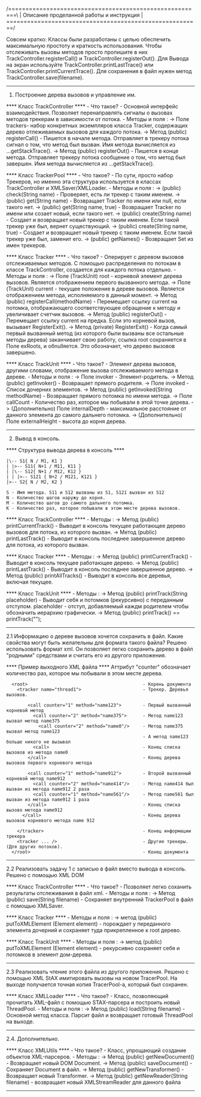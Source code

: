  /========================================================\ 
|         Описание проделанной работы и инструкция         |
 \========================================================/

Совсем кратко:
  Классы были разработаны с целью обеспечить максимальную простоту и краткость использования.
  Чтобы отслеживать вызовы методов просто пропишите в них TrackController.registerCall()
  и TrackController.registerOut().
  Для Вывода на экран используйте TrackController.printLastTrace() или TrackController.printCurrentTrace().
  Для сохранения в файл нужен метод TrackController.save(filename).



************************************************************************************************************************
1. Построение дерева вызовов и управление им.

****  Класс TrackController  ****
    - Что такое? - Основной интерфейс взаимодействия. Позволяет перенаправлять сигналы о вызовах методов 
                   трекерам в зависимости от потока.
    - Методы и поля : 
      -> Поле trackers- набор конкретных экземпляров класса Tracker, содержащих дерево отлеживаемых
         вызовов для каждого потока.
      -> Метод (public) registerCall() - Пишется в начале метода. Отправляет в трекеру потока сигнал о том,
         что метод был вызван. Имя метода вычисляется из ...getStackTrace().
      -> Метод (public) registerOut() - Пишется в конце метода. Отправляет трекеру потока сообщение о том,
         что метод был завершен. Имя метода вычисляется из ...getStackTrace().

****  Класс TrackerPool  ****
    - Что такое? - По сути, просто набор Трекеров, но именно эта структура
                   используется в классах TrackController и XMLSaver/XMLLoader.
    - Методы и поля : 
      -> (public) check(String name) - Проверяет, есть ли трекер с таким именем.
      -> (public) get(String name) - Возвращает Tracker по имени или null, если такого нет.
      -> (public) get(String name, true) - Возвращает Tracker по имени или созает новый, если такого нет.
      -> (public) create(String name) - Создает и возвращает новый трекер с таким именем.
          Если такой трекер уже был, вернет существующий.
      -> (public) create(String name, true) - Создает и возвращает новый трекер с таким именем.
          Если такой трекер уже был, заменит его.
      -> (public) getNames() - Возвращает Set из имен трекеров.

****  Класс Tracker  ****
    - Что такое? - Оперирует с деревом вызовов отслеживаемых методов. С помощью
                   распределения по потокам в классе TrackController, создается для каждого потока отдельно.
    - Методы и поля : 
      -> Поле (TrackUnit) root - корневой элемент дерева вызовов. Является отображением первого вызванного метода.
      -> Поле (TrackUnit) current - текущее положение в дереве вызовов. Является отображением метода,
         исполняемого в данный момент.
      -> Метод (public) registerCall(methodName) - Перемещает ссылку current на потомка, отображающего
         соответствующее обращение к методу и увеличивает счетчик вызовов.
      -> Метод (public) registerOut() - Перемещает ссылку current на предка.
         Если это корневой вызов, вызывает RegisterExit().
      -> Метод (private) RegisterExit() - Когда самый первый вызванный метод (из которого были вызваны все
         остальные методы дерева) заканчивает свою работу, ссылка root сохраняется в Поле exRoots,
         и обnullяется. Это обозначает, что дерево вызовов завершено.

**** Класс TrackUnit ****
    - Что такое? - Элемент дерева вызовов, другими словами, отображение вызова отслеживаемого метода в дереве.
    - Методы и поля :
      -> Поле invoker - Элемент-родитель.
      -> Метод (public) getInvoker() - Возвращает прямого родителя.
      -> Поле invoked - Список дочерних элементов.
      -> Метод (public) getInvoked(String methodName) - Возвращает прямого потомка по имени метода.
      -> Поле callCount - Количество раз, которое мы побывали в этой точке дерева.
      -> (Дополнительно) Поле internalDepth - максимальное расстояние от данного элемента до самого дальнего потомка.
      -> (Дополнительно) Поле externalHeight - высота до корня дерева.



************************************************************************************************************************
2. Вывод в консоль.


**** Структура вывода дерева в консоль ****
    
    |\-- S1{ N / M1, K1 }
    | |>-- S11{ N+1 / M11, K11 }
    | |\-- S12{ N+1 / M12, K12 }
    | | |>-- S121 { N+2 / M121, K121 }
    |>-- S2{ N / M2, K2 }
    
    S - Имя метода. S11 и S12 вызваны из S1, S121 вызван из S12
    N - Количество шагов наружу до корня.
    M - Количество шагов до самого дальнего потомка. 
    K - Количество раз, которое побывали в этом месте дерева вызовов.

****  Класс TrackController  ****
    - Методы : 
      -> Метод (public) printCurrentTrack() - Выводит в консоль текущее работающее 
         дерево вызовов для потока, из которого вызван.
      -> Метод (public) printLastTrack() - Выводит в консоль последнее завершенное 
         дерево для потока, из которого вызван.
    
****  Класс Tracker  ****
    - Методы : 
      -> Метод (public) printCurrentTrack() - Выводит в консоль текущее работающее дерево.
      -> Метод (public) printLastTrack() - Выводит в консоль последнее завершенное дерево.
      -> Метод (public) printAllTracks() - Выводит в консоль все деревья, включая текущее.

**** Класс TrackUnit ****
    - Методы : 
      -> Метод (public) printTrack(String placeholder) - Выводит себя и потомков (рекурсивно) с переданным отступом. 
         placeholder - отступ, добавляемый каждм родителем чтобы обозначить иерархию графически.
      -> Метод (public) printTrack() == printTrack("");



************************************************************************************************************************
2.1 Информацию о дереве вызовов хочется сохранить в файл.
    Какие свойства могут быть желательны для формата такого файла?
    Решено использовать формат xml. Он позволяет легко сохранить дерево в файл "родными"
    средствами и считать его из другого приложения.

**** Пример выходного XML файла ****
      Аттрибут "counter" обозначает количество раз, которое мы побывали в этом месте дерева.
  
      <root>                                           - Корень документа
        <tracker name="thread1">                       - Трекер. Деревья вызовов.

            <call counter="1" method="name123">        - Первый вызванный корневой метод
              <call counter="2" method="name375">      - Метод name123 вызвал метод name375
                <call counter="2" method="name0"/>     - Метод name375 вызвал метод name123
                                                       - А метод name123 больше никого не вызывал
              <call>                                   - Конец списка вызовов из метода name0
            </call>                                    - Конец дерева вызовов первого корневого метода

            <call counter="1" method="name912">        - Второй вызванный корневой метод name912
              <call counter="2" method="name414"/>     - Метод name414 был вызван из метода name912 2 раза
              <call counter="1" method="name561"/>     - Метод name561 был вызван из метода name912 1 раза
            </call>                                    - Конец списка вызово метода name912
          </call>                                      - Конец дерева вызовов корневого метода name 912

        </tracker>                                     - Конец информации трекера
        <tracker ... />                                - Другие трекеры. (Для других потоков).
      </root>                                          - Конец документа



************************************************************************************************************************
2.2 Реализовать задачу 1 с записью в файл вместо вывода в консоль.
    Решено с помощью XML DOM

****  Класс TrackController  ****
    - Что такое? - Позволяет легко соханить результаты отслеживания в файл xml.
    - Методы и поля : 
    -> Метод (public) save(String filename) - Сохраняет внутренний TrackerPool в файл с помощью XMLSaver.

**** Класс Tracker  ****
    - Методы и поля : 
    -> метод (public) putToXMLElement (Element element) - порождает у переданного элемента дочерний
    и сохраняет туда прикрепленное к root дерево.
    
**** Класс TrackUnit ****
    - Методы и поля : 
    -> метод (public) putToXMLElement (Element element) - рекурсивно сохраняет себя и потомков в элемент дом-дерева.



************************************************************************************************************************
2.3 Реализовать чтение этого файла из другого приложения.
    Решено с помощью XML StAX имитировать вызовы на новом TracerPool.
    На выходе получается точная копия TracerPool-a, который был сохранен.

    
**** Класс XMLLoader ****
    - Что такое? - Класс, позволяющий прочитать XML-файл с помощью STAX-парсера и построить новый ThreadPool.
    - Методы и поля : 
    -> Метод (public) load(String filename) - Основной метод класса. Парсит файл и
       возвращает готовый ThreadPool на выходе.



************************************************************************************************************************
2.4. Дополнительно.

**** Класс XMLUtils ****
    - Что такое? - Класс, упрощающий создание объектов XML-парсеров.
    - Методы : 
    -> Метод (public) getNewDocument() - Возвращает новый DOM Document.
    -> Метод (public) saveDocument() - Сохраняет Document в файл.
    -> Метод (public) getNewTransformer() - Возвращает новый Transformer.
    -> Метод (public) getNewReader(String filename) - возвращает новый XMLStreamReader для данного файла

************************************************************************************************************************
